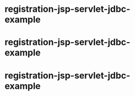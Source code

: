# registration-jsp-servlet-jdbc-example
# registration-jsp-servlet-jdbc-example
# registration-jsp-servlet-jdbc-example
